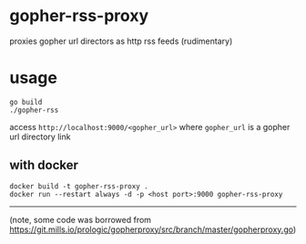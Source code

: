 # gopher-rss-proxy

proxies gopher url directors as http rss feeds (rudimentary)

# usage
```
go build
./gopher-rss
```

access `http://localhost:9000/<gopher_url>` where `gopher_url` is a gopher url directory link

## with docker

```
docker build -t gopher-rss-proxy .
docker run --restart always -d -p <host port>:9000 gopher-rss-proxy
```

----

(note, some code was borrowed from https://git.mills.io/prologic/gopherproxy/src/branch/master/gopherproxy.go)
